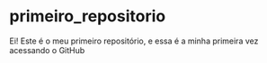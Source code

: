 # primeiro_repositorio
Ei! Este é o meu primeiro repositório, e essa é a minha primeira vez acessando o GitHub 

